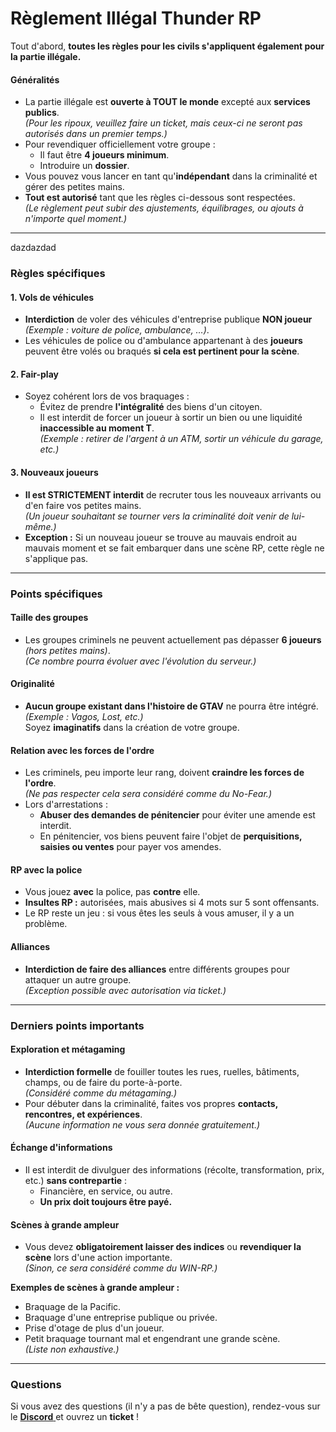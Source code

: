 # Règlement Illégal Thunder RP

Tout d'abord, **toutes les règles pour les civils s'appliquent également pour la partie illégale.**

#### Généralités

* La partie illégale est **ouverte à TOUT le monde** excepté aux **services publics**.\
  _(Pour les ripoux, veuillez faire un ticket, mais ceux-ci ne seront pas autorisés dans un premier temps.)_
* Pour revendiquer officiellement votre groupe :
  * Il faut être **4 joueurs minimum**.
  * Introduire un **dossier**.
* Vous pouvez vous lancer en tant qu'**indépendant** dans la criminalité et gérer des petites mains.
* **Tout est autorisé** tant que les règles ci-dessous sont respectées.\
  _(Le règlement peut subir des ajustements, équilibrages, ou ajouts à n'importe quel moment.)_

***

dazdazdad

### Règles spécifiques

#### 1. Vols de véhicules

* **Interdiction** de voler des véhicules d'entreprise publique **NON joueur**\
  _(Exemple : voiture de police, ambulance, …)_.
* Les véhicules de police ou d'ambulance appartenant à des **joueurs** peuvent être volés ou braqués **si cela est pertinent pour la scène**.

#### 2. Fair-play

* Soyez cohérent lors de vos braquages :
  * Évitez de prendre **l'intégralité** des biens d'un citoyen.
  * Il est interdit de forcer un joueur à sortir un bien ou une liquidité **inaccessible au moment T**.\
    _(Exemple : retirer de l'argent à un ATM, sortir un véhicule du garage, etc.)_

#### 3. Nouveaux joueurs

* **Il est STRICTEMENT interdit** de recruter tous les nouveaux arrivants ou d'en faire vos petites mains.\
  _(Un joueur souhaitant se tourner vers la criminalité doit venir de lui-même.)_
* **Exception :** Si un nouveau joueur se trouve au mauvais endroit au mauvais moment et se fait embarquer dans une scène RP, cette règle ne s'applique pas.

***

### Points spécifiques

#### Taille des groupes

* Les groupes criminels ne peuvent actuellement pas dépasser **6 joueurs** _(hors petites mains)_.\
  _(Ce nombre pourra évoluer avec l'évolution du serveur.)_

#### Originalité

* **Aucun groupe existant dans l'histoire de GTAV** ne pourra être intégré.\
  _(Exemple : Vagos, Lost, etc.)_\
  Soyez **imaginatifs** dans la création de votre groupe.

#### Relation avec les forces de l'ordre

* Les criminels, peu importe leur rang, doivent **craindre les forces de l'ordre**.\
  _(Ne pas respecter cela sera considéré comme du No-Fear.)_
* Lors d'arrestations :
  * **Abuser des demandes de pénitencier** pour éviter une amende est interdit.
  * En pénitencier, vos biens peuvent faire l'objet de **perquisitions, saisies ou ventes** pour payer vos amendes.

#### RP avec la police

* Vous jouez **avec** la police, pas **contre** elle.
* **Insultes RP :** autorisées, mais abusives si 4 mots sur 5 sont offensants.
* Le RP reste un jeu : si vous êtes les seuls à vous amuser, il y a un problème.

#### Alliances

* **Interdiction de faire des alliances** entre différents groupes pour attaquer un autre groupe.\
  _(Exception possible avec autorisation via ticket.)_

***

### Derniers points importants

#### Exploration et métagaming

* **Interdiction formelle** de fouiller toutes les rues, ruelles, bâtiments, champs, ou de faire du porte-à-porte.\
  _(Considéré comme du métagaming.)_
* Pour débuter dans la criminalité, faites vos propres **contacts, rencontres, et expériences**.\
  _(Aucune information ne vous sera donnée gratuitement.)_

#### Échange d'informations

* Il est interdit de divulguer des informations (récolte, transformation, prix, etc.) **sans contrepartie** :
  * Financière, en service, ou autre.
  * **Un prix doit toujours être payé.**

#### Scènes à grande ampleur

* Vous devez **obligatoirement laisser des indices** ou **revendiquer la scène** lors d'une action importante.\
  _(Sinon, ce sera considéré comme du WIN-RP.)_

**Exemples de scènes à grande ampleur :**

* Braquage de la Pacific.
* Braquage d'une entreprise publique ou privée.
* Prise d'otage de plus d'un joueur.
* Petit braquage tournant mal et engendrant une grande scène.\
  _(Liste non exhaustive.)_

***

### Questions

Si vous avez des questions (il n'y a pas de bête question), rendez-vous sur le [**Discord** ](https://l.thunder-rp.fr/discord/)et ouvrez un **ticket** !&#x20;
